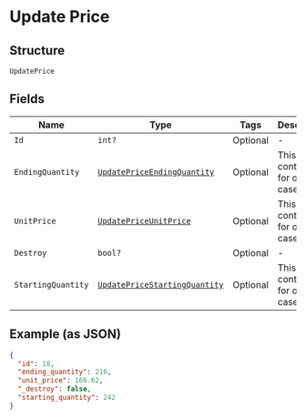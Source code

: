 
# Update Price

## Structure

`UpdatePrice`

## Fields

| Name | Type | Tags | Description |
|  --- | --- | --- | --- |
| `Id` | `int?` | Optional | - |
| `EndingQuantity` | [`UpdatePriceEndingQuantity`](../../doc/models/containers/update-price-ending-quantity.md) | Optional | This is a container for one-of cases. |
| `UnitPrice` | [`UpdatePriceUnitPrice`](../../doc/models/containers/update-price-unit-price.md) | Optional | This is a container for one-of cases. |
| `Destroy` | `bool?` | Optional | - |
| `StartingQuantity` | [`UpdatePriceStartingQuantity`](../../doc/models/containers/update-price-starting-quantity.md) | Optional | This is a container for one-of cases. |

## Example (as JSON)

```json
{
  "id": 18,
  "ending_quantity": 216,
  "unit_price": 166.62,
  "_destroy": false,
  "starting_quantity": 242
}
```

